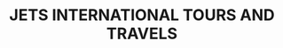 ---
title: "JETS INTERNATIONAL TOURS AND TRAVELS"
url: /kasaragod/jets-international-tours-and-travels/
shop: travel agency
---